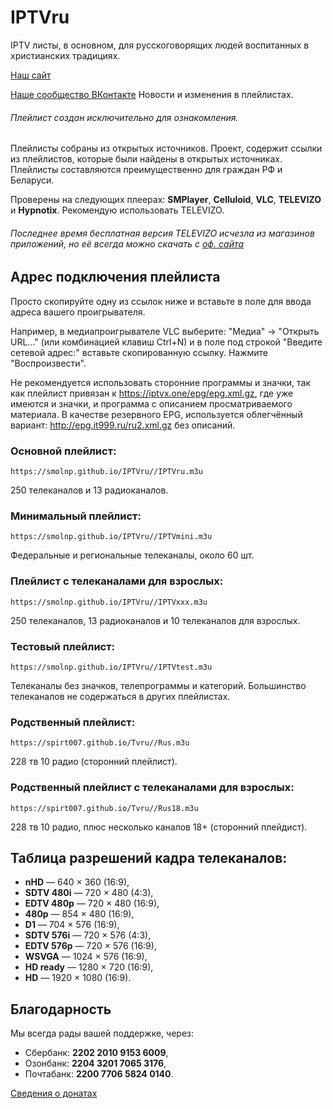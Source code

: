 # IPTVru
IPTV листы, в основном, для русскоговорящих людей воспитанных в христианских традициях.

[Наш сайт](https://smolnp.github.io/IPTVru//index.html)

[Наше сообщество ВКонтакте](https://vk.com/iptvru250) Новости и изменения в плейлистах.

###### Плейлист создан исключительно для ознакомления.
Плейлисты собраны из открытых источников. Проект, содержит ссылки из плейлистов, которые были найдены в открытых источниках. Плейлисты составляются преимущественно для граждан РФ и Беларуси.

Проверены на следующих плеерах: **SMPlayer**, **Celluloid**, **VLC**, **TELEVIZO** и **Hypnotix**. Рекомендую использовать TELEVIZO.
###### Последнее время бесплатная версия TELEVIZO исчезла из магазинов приложений, но её всегда можно скачать с [оф. сайта](https://televizo.net/)

## Адрес подключения плейлиста
Просто скопируйте одну из ссылок ниже и вставьте в поле для ввода адреса вашего проигрывателя.

Например, в медиапроигрывателе VLC выберите: "Медиа" -> "Открыть URL..." (или комбинацией клавиш Ctrl+N) и в поле под строкой "Введите сетевой адрес:" вставьте скопированную ссылку. Нажмите "Воспроизвести".

Не рекомендуется использовать сторонние программы и значки, так как плейлист привязан к https://iptvx.one/epg/epg.xml.gz, где уже имеются и значки, и программа с описанием просматриваемого материала. В качестве резервного EPG, используется облегчённый вариант: http://epg.it999.ru/ru2.xml.gz без описаний.

### Основной плейлист:
```
https://smolnp.github.io/IPTVru//IPTVru.m3u
```
250 телеканалов и 13 радиоканалов.

### Минимальный плейлист: 
```
https://smolnp.github.io/IPTVru//IPTVmini.m3u
```
Федеральные и региональные телеканалы, около 60 шт.

### Плейлист с телеканалами для взрослых: 
```
https://smolnp.github.io/IPTVru//IPTVххх.m3u
```
250 телеканалов, 13 радиоканалов и 10 телеканалов для взрослых.

### Тестовый плейлист: 
```
https://smolnp.github.io/IPTVru//IPTVtest.m3u
```
Телеканалы без значков, телепрограммы и категорий. Большинство телеканалов не содержаться в других плейлистах.

### Родственный плейлист:
```
https://spirt007.github.io/Tvru//Rus.m3u
```
228 тв 10 радио (сторонний плейлист).

### Родственный плейлист с телеканалами для взрослых:
```
https://spirt007.github.io/Tvru//Rus18.m3u
```
228 тв 10 радио, плюс несколько каналов 18+ (сторонний плейдист).

## Таблица разрешений кадра телеканалов:
* **nHD** — 640 × 360 (16:9),
* **SDTV 480i** — 720 × 480 (4:3),
* **EDTV 480p** — 720 × 480 (16:9),
* **480p** — 854 × 480 (16:9),
* **D1** — 704 × 576 (16:9),
* **SDTV 576i** — 720 × 576 (4:3),
* **EDTV 576p** — 720 × 576 (16:9),
* **WSVGA** — 1024 × 576 (16:9),
* **HD ready** — 1280 × 720 (16:9),
* **HD** — 1920 × 1080 (16:9).

## Благодарность
Мы всегда рады вашей поддержке, через:
* Сбербанк: **2202 2010 9153 6009**,
* Озонбанк: **2204 3201 7065 3176**,
* Почтабанк: **2200 7706 5824 0140**.

 [Сведения о донатах](https://vk.com/@iptvru250-podderzhka)
